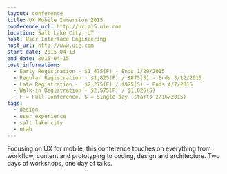```yaml
---
layout: conference
title: UX Mobile Immersion 2015
conference_url: http://uxim15.uie.com
location: Salt Lake City, UT
host: User Interface Engineering
host_url: http://www.uie.com
start_date: 2015-04-13
end_date: 2015-04-15
cost_information:
  - Early Registration - $1,475(F) - Ends 1/29/2015
  - Regular Registration - $1,825(F) / $875(S) - Ends 3/12/2015
  - Late Registration -  $2,275(F) / $925(S) - Ends 4/7/2015
  - Walk-in Registration - $2,575(F) / $1,025(S)
  - F = Full Conference, S = Single-day (starts 2/16/2015)
tags:
  - design
  - user experience
  - salt lake city
  - utah
---
```


Focusing on UX for mobile, this conference touches on everything from workflow,
content and prototyping to coding, design and architecture. Two days of workshops,
one day of talks.
